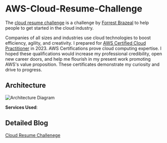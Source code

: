 # AWS-Cloud-Resume-Challenge

The [cloud resume challenge](https://cloudresumechallenge.dev/) is a challenge by [Forrest Brazeal](https://twitter.com/forrestbrazeal) to help people to get started in the cloud industry.  

Companies of all sizes and industries use cloud technologies to boost efficiency, agility, and creativity. I prepared for [AWS Certified Cloud Practitioner](https://aws.amazon.com/certification/certified-cloud-practitioner/) in 2023. AWS Certifications prove cloud computing expertise. I hoped these qualifications would increase my professional credibility, open new career doors, and help me flourish in my present work promoting AWS's value proposition. These certificates demonstrate my curiosity and drive to progress.


## Architecture

![Architecture Diagram]()

**Services Used**:






## Detailed Blog 
[Cloud Resume Challenege](https://nishantgautam.notion.site/Cloud-Resume-Challenge-e1817d780cc14d8c91dc7d2b642e0d57)
